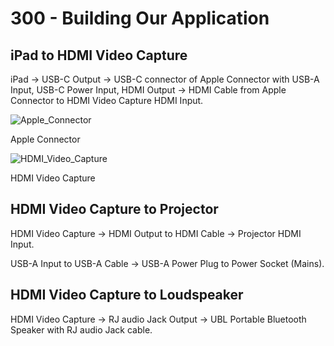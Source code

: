 # 300 - Building Our Application

## iPad to HDMI Video Capture

iPad -> USB-C Output -> USB-C connector of Apple Connector with USB-A Input, USB-C Power Input, HDMI Output -> HDMI Cable from Apple Connector to HDMI Video Capture HDMI Input.

![Apple_Connector](https://github.com/user-attachments/assets/b10b803b-0390-41f6-8c2d-67de4f561a00)

Apple Connector

![HDMI_Video_Capture](https://github.com/user-attachments/assets/49d22e65-ee7d-48e4-bcf1-b5ed979126b3)

HDMI Video Capture

## HDMI Video Capture to Projector

HDMI Video Capture -> HDMI Output to HDMI Cable -> Projector HDMI Input.

USB-A Input to USB-A Cable -> USB-A Power Plug to Power Socket (Mains). 

## HDMI Video Capture to Loudspeaker

HDMI Video Capture -> RJ audio Jack Output -> UBL Portable Bluetooth Speaker with RJ audio Jack cable.

